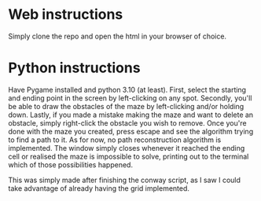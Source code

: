 # Web instructions
Simply clone the repo and open the html in your browser of choice.

# Python instructions
Have Pygame installed and python 3.10 (at least).
First, select the starting and ending point in the screen by left-clicking on any spot.
Secondly, you'll be able to draw the obstacles of the maze by left-clicking and/or holding down.
Lastly, if you made a mistake making the maze and want to delete an obstacle, simply right-click the obstacle you wish to remove.
Once you're done with the maze you created, press escape and see the algorithm trying to find a path to it.
As for now, no path reconstruction algorithm is implemented. The window simply closes whenever it reached the ending cell or realised the maze is impossible to solve, printing out to the terminal which of those possibilities happened.

This was simply made after finishing the conway script, as I saw I could take advantage of already having the grid implemented.
